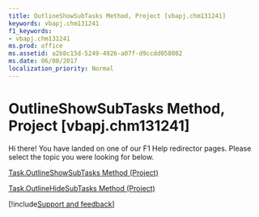 ```yaml
---
title: OutlineShowSubTasks Method, Project [vbapj.chm131241]
keywords: vbapj.chm131241
f1_keywords:
- vbapj.chm131241
ms.prod: office
ms.assetid: a2b8c15d-5249-4926-a07f-d9ccdd058082
ms.date: 06/08/2017
localization_priority: Normal
---
```



# OutlineShowSubTasks Method, Project [vbapj.chm131241]

Hi there! You have landed on one of our F1 Help redirector pages. Please select the topic you were looking for below.

[Task.OutlineShowSubTasks Method (Project)](https://msdn.microsoft.com/library/39c74262-ea6d-2599-5f57-4c259186e303%28Office.15%29.aspx)

[Task.OutlineHideSubTasks Method (Project)](https://msdn.microsoft.com/library/877e8248-3e3f-1816-0799-52fb5cda1d60%28Office.15%29.aspx)

[!include[Support and feedback](~/includes/feedback-boilerplate.md)]
